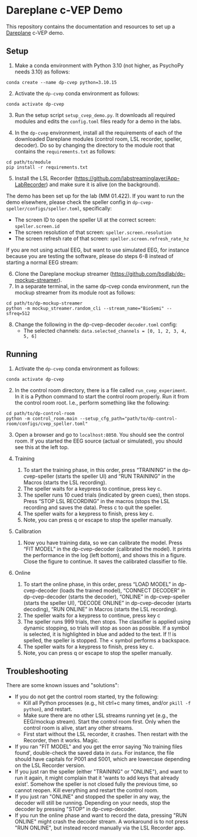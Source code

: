 # Dareplane c-VEP Demo

This repository contains the documentation and resources to set up a [Dareplane](https://github.com/bsdlab/Dareplane) c-VEP demo. 

## Setup

1. Make a conda environment with Python 3.10 (not higher, as PsychoPy needs 3.10) as follows:

```
conda create --name dp-cvep python=3.10.15
```

2. Activate the `dp-cvep` conda environment as follows:

```
conda activate dp-cvep
```

3. Run the setup script `setup_cvep_demo.py`. It downloads all required modules and edits the `config.toml` files ready for a demo in the labs. 

4. In the `dp-cvep` environment, install all the requirements of each of the downloaded Dareplane modules (control room, LSL recorder, speller, decoder). Do so by changing the directory to the module root that contains the `requirements.txt` as follows:

```
cd path/to/module
pip install -r requirements.txt
```

5. Install the LSL Recorder (https://github.com/labstreaminglayer/App-LabRecorder) and make sure it is alive (on the background).

The demo has been set up for the lab (MM 01.422). If you want to run the demo elsewhere, please check the speller config in `dp-cvep-speller/configs/speller.toml`, specifically:
  - The screen ID to open the speller UI at the correct screen: `speller.screen.id`
  - The screen resolution of that screen: `speller.screen.resolution`
  - The screen refresh rate of that screen: `speller.screen.refresh_rate_hz`

If you are not using actual EEG, but want to use simulated EEG, for instance because you are testing the software, please do steps 6-8 instead of starting a normal EEG stream:

6. Clone the Dareplane mockup streamer (https://github.com/bsdlab/dp-mockup-streamer).
7. In a separate terminal, in the same dp-cvep conda environment, run the mockup streamer from its module root as follows:

```
cd path/to/dp-mockup-streamer
python -m mockup_streamer.random_cli --stream_name="BioSemi" --sfreq=512
```

8. Change the following in the dp-cvep-decoder `decoder.toml` config:
   - The selected channels: `data.selected_channels = [0, 1, 2, 3, 4, 5, 6]`

## Running

1. Activate the `dp-cvep` conda environment as follows:

```
conda activate dp-cvep
```

2. In the control room directory, there is a file called `run_cvep_experiment`. In it is a Python command to start the control room properly. Run it from the control room root. I.e., perform something like the following:

```
cd path/to/dp-control-room
python -m control_room.main --setup_cfg_path="path/to/dp-control-room/configs/cvep_speller.toml"
```

3. Open a browser and go to `localhost:8050`. You should see the control room. If you started the EEG source (actual or simulated), you should see this at the left top.

4. Training 
   1. To start the training phase, in this order, press “TRAINING” in the dp-cvep-speller (starts the speller UI) and “RUN TRAINING” in the Macros (starts the LSL recording). 
   2. The speller waits for a keypress to continue, press key c.
   3. The speller runs 10 cued trials (indicated by green cues), then stops. Press “STOP LSL RECORDING” in the macros (stops the LSL recording and saves the data). Press c to quit the speller.
   4. The speller waits for a keypress to finish, press key c. 
   5. Note, you can press q or escape to stop the speller manually.

5. Calibration
   1. Now you have training data, so we can calibrate the model. Press “FIT MODEL” in the dp-cvep-decoder (calibrated the model). It prints the performance in the log (left bottom), and shows this in a figure. Close the figure to continue. It saves the calibrated classifier to file. 
 
6. Online
   1. To start the online phase, in this order, press “LOAD MODEL” in dp-cvep-decoder (loads the trained model), “CONNECT DECODER” in dp-cvep-decoder (starts the decoder), “ONLINE” in dp-cvep-speller (starts the speller UI), “DECODE ONLINE” in dp-cvep-decoder (starts decoding), “RUN ONLINE” in Macros (starts the LSL recording). 
   2. The speller waits for a keypress to continue, press key c 
   3. The speller runs 999 trials, then stops. The classifier is applied using dynamic stopping, so trials will stop as soon as possible. If a symbol is selected, it is highlighted in blue and added to the text. If !! is spelled, the speller is stopped. The < symbol performs a backspace.
   4. The speller waits for a keypress to finish, press key c.
   5. Note, you can press q or escape to stop the speller manually. 

## Troubleshooting
There are some known issues and "solutions": 
- If you do not get the control room started, try the following: 
  - Kill all Python processes (e.g., hit ctrl+c many times, and/or `pkill -f python`), and restart.
  - Make sure there are no other LSL streams running yet (e.g., the EEG/mockup stream). Start the control room first. Only when the control room is alive, start any other streams.
  - First start without the LSL recorder, it crashes. Then restart with the Recorder, then it works. Magic.
- If you ran "FIT MODEL" and you get the error saying 'No training files found', double-check the saved data in `data`. For instance, the file should have capitals for P001 and S001, which are lowercase depending on the LSL Recorder version.
- If you just ran the speller (either "TRAINING" or "ONLINE"), and want to run it again, it might complain that it 'wants to add keys that already exist'. Somehow the speller is not closed fully the previous time, so cannot reopen. Kill everything and restart the control room. 
- If you just ran "ONLINE" and stopped the speller in any way, the decoder will still be running. Depending on your needs, stop the decoder by pressing "STOP" in dp-cvep-decoder.
- If you run the online phase and want to record the data, pressing "RUN ONLINE" might crash the decoder stream. A workaround is to not press "RUN ONLINE", but instead record manually via the LSL Recorder app.
